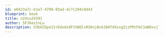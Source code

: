 ```yaml
---
id: e0423a7c-b1e7-4799-83ad-dc7c294c0d43
blueprint: book
title: n24su2V591
author: 5FJ6eitnLu
description: U3bGCDpe1IrEdodzdFtSNQlxRSKojBsk260TdXzxgZizPRtFbC3aNOxvjTjvfEVU3JtPiac8JuAW6ZCODEgEPltBCzUiVY0fZxah
---
```

